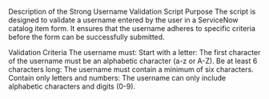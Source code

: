 Description of the Strong Username Validation Script
Purpose
The script is designed to validate a username entered by the user in a ServiceNow catalog item form. It ensures that the username adheres to specific criteria before the form can be successfully submitted.

Validation Criteria
The username must:
Start with a letter: The first character of the username must be an alphabetic character (a-z or A-Z).
Be at least 6 characters long: The username must contain a minimum of six characters.
Contain only letters and numbers: The username can only include alphabetic characters and digits (0-9).
